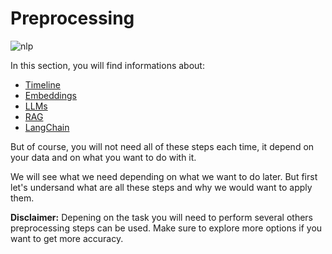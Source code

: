 # Preprocessing

![nlp](https://miro.medium.com/max/9000/1*h0mO4PdZaQKtbwWJW40FKQ.jpeg)

In this section, you will find informations about:

 * [Timeline](./01-timeline-nlp.ipynb)
 * [Embeddings](./02-word-embeddings.ipynb)
 * [LLMs](./03-large-language-models.ipynb)
 * [RAG](./04-retrieval-augmented-generation.ipynb)
 * [LangChain](./05-langchain.ipynb)

But of course, you will not need all of these steps each time, it depend on your data and  on what you want to do with it.

We will see what we need depending on what we want to do later. But first let's undersand what are all these steps and why we would want to apply them.

**Disclaimer:** Depening on the task you will need to perform several others preprocessing steps can be used. Make sure to explore more options if you want to get more accuracy.
